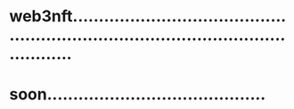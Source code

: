 # web3nft..........................................................................................................
# soon..........................................
